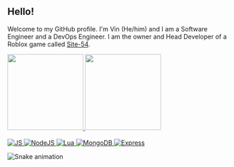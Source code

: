 ## Hello!
Welcome to my GitHub profile. I'm Vin (He/him) and I am a Software Engineer and a DevOps Engineer.
I am the owner and Head Developer of a Roblox game called [Site-54](https://www.roblox.com/groups/5455143).

<div>
  <a href="https://github.com/VinDotRun">
    <img height="170em" src="https://github-readme-stats.vercel.app/api?username=VinDotRun&show_icons=true&theme=midnight-purple&include_all_commits=true&count_private=true">
    <img height="170em" src="https://github-readme-stats.vercel.app/api/top-langs/?username=VinDotRun&layout=compact&langs_count=7&theme=midnight-purple">
  </a>
</div>

<div style="display: inline_block"><br>
  <a href="https://github.com/VinDotRun">
      <img alt="JS" src="https://img.shields.io/badge/JavaScript-F7DF1E?style=for-the-badge&logo=javascript&logoColor=black">
      <img alt="NodeJS" src="https://img.shields.io/badge/Node.js-43853D?style=for-the-badge&logo=node.js&logoColor=white">
      <img alt="Lua" src="https://img.shields.io/badge/Lua-2C2D72?style=for-the-badge&logo=lua&logoColor=white">
      <img alt="MongoDB" src="https://img.shields.io/badge/MongoDB-4EA94B?style=for-the-badge&logo=mongodb&logoColor=white">
      <img alt="Express" src="https://img.shields.io/badge/Express.js-404D59?style=for-the-badge">
  </a>
</div>

![Snake animation](https://github.com/VinDotRun/VinDotRun/blob/output/github-contribution-grid-snake.svg)
